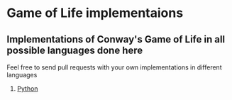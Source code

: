 Game of Life implementaions
===========================

Implementations of Conway's Game of Life in all possible languages done here
----------------------------------------------------------------------------

Feel free to send pull requests with your own implementations in different languages

1. [Python](/game_of_life_python)

